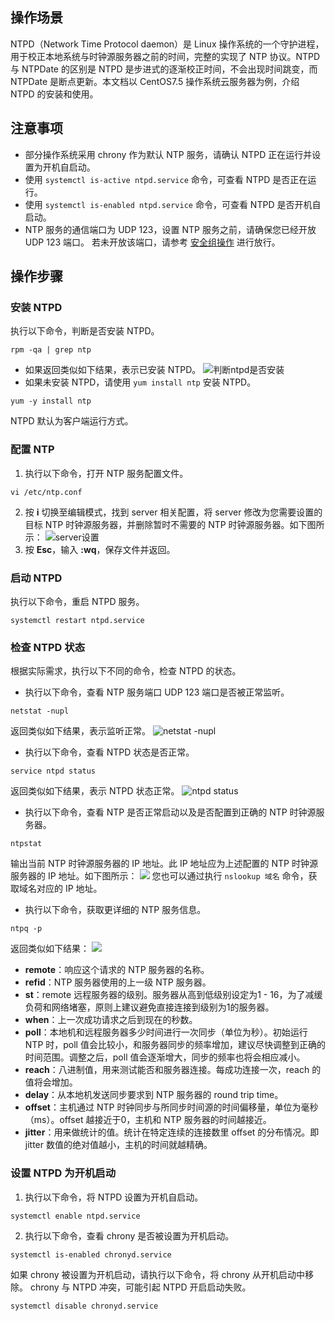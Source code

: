 ## 操作场景

NTPD（Network Time Protocol daemon）是 Linux 操作系统的一个守护进程，用于校正本地系统与时钟源服务器之前的时间，完整的实现了 NTP 协议。NTPD 与 NTPDate 的区别是 NTPD 是步进式的逐渐校正时间，不会出现时间跳变，而 NTPDate 是断点更新。本文档以 CentOS7.5 操作系统云服务器为例，介绍 NTPD 的安装和使用。

## 注意事项

- 部分操作系统采用 chrony 作为默认 NTP 服务，请确认 NTPD 正在运行并设置为开机自启动。
 - 使用 `systemctl is-active ntpd.service` 命令，可查看 NTPD 是否正在运行。
 - 使用 `systemctl is-enabled ntpd.service` 命令，可查看 NTPD 是否开机自启动。
- NTP 服务的通信端口为 UDP 123，设置 NTP 服务之前，请确保您已经开放 UDP 123 端口。
若未开放该端口，请参考 [安全组操作](https://cloud.tencent.com/document/product/213/18197) 进行放行。

## 操作步骤
### 安装 NTPD

执行以下命令，判断是否安装 NTPD。
```
rpm -qa | grep ntp
```
 - 如果返回类似如下结果，表示已安装 NTPD。
![判断ntpd是否安装](https://main.qcloudimg.com/raw/34073904c49e80ab61da25559c7239e5.png)
 - 如果未安装 NTPD，请使用 `yum install ntp` 安装 NTPD。
```
yum -y install ntp
```
NTPD 默认为客户端运行方式。

### 配置 NTP
1. 执行以下命令，打开 NTP 服务配置文件。
```
vi /etc/ntp.conf
```
2. 按 **i** 切换至编辑模式，找到 server 相关配置，将 server 修改为您需要设置的目标 NTP 时钟源服务器，并删除暂时不需要的 NTP 时钟源服务器。如下图所示：
![server设置](https://main.qcloudimg.com/raw/643dc5bbd2a42307ec10b5d38f756dda.png)
3. 按 **Esc**，输入 **:wq**，保存文件并返回。

### 启动 NTPD

执行以下命令，重启 NTPD 服务。
```
systemctl restart ntpd.service
```

### 检查 NTPD 状态

根据实际需求，执行以下不同的命令，检查 NTPD 的状态。 
- 执行以下命令，查看 NTP 服务端口 UDP 123 端口是否被正常监听。
```
netstat -nupl
```
返回类似如下结果，表示监听正常。
![netstat -nupl](https://main.qcloudimg.com/raw/d7da764d05135959154920b81fa9f1e4.png)
- 执行以下命令，查看 NTPD 状态是否正常。
```
service ntpd status
```
返回类似如下结果，表示 NTPD 状态正常。
![ntpd status](https://main.qcloudimg.com/raw/321e56d0f7797f382d9f6903c0315f96.png)
- 执行以下命令，查看 NTP 是否正常启动以及是否配置到正确的 NTP 时钟源服务器。
```
ntpstat
```
输出当前 NTP 时钟源服务器的 IP 地址。此 IP 地址应为上述配置的 NTP 时钟源服务器的 IP 地址。如下图所示：
![](https://main.qcloudimg.com/raw/a99f5da438bafb1d148e9b033f48afad.png)
您也可以通过执行 `nslookup 域名` 命令，获取域名对应的 IP 地址。
- 执行以下命令，获取更详细的 NTP 服务信息。
```
ntpq -p
```
返回类似如下结果：
![](https://main.qcloudimg.com/raw/ca9ef4caf98b49ed2c9110198a66e7c3.png)
 - **remote**：响应这个请求的 NTP 服务器的名称。
 - **refid**：NTP 服务器使用的上一级 NTP 服务器。
 - **st**：remote 远程服务器的级别。服务器从高到低级别设定为1 - 16，为了减缓负荷和网络堵塞，原则上建议避免直接连接到级别为1的服务器。
 - **when**：上一次成功请求之后到现在的秒数。
 - **poll**：本地机和远程服务器多少时间进行一次同步（单位为秒）。初始运行 NTP 时，poll 值会比较小，和服务器同步的频率增加，建议尽快调整到正确的时间范围。调整之后，poll 值会逐渐增大，同步的频率也将会相应减小。
 - **reach**：八进制值，用来测试能否和服务器连接。每成功连接一次，reach 的值将会增加。
 - **delay**：从本地机发送同步要求到 NTP 服务器的 round trip time。
 - **offset**：主机通过 NTP 时钟同步与所同步时间源的时间偏移量，单位为毫秒（ms）。offset 越接近于0，主机和 NTP 服务器的时间越接近。
 - **jitter**：用来做统计的值。统计在特定连续的连接数里 offset 的分布情况。即 jitter 数值的绝对值越小，主机的时间就越精确。

### 设置 NTPD 为开机启动

1. 执行以下命令，将 NTPD 设置为开机自启动。
```
systemctl enable ntpd.service
```
2. 执行以下命令，查看 chrony 是否被设置为开机启动。
```
systemctl is-enabled chronyd.service
```
如果 chrony 被设置为开机启动，请执行以下命令，将 chrony 从开机启动中移除。
chrony 与 NTPD 冲突，可能引起 NTPD 开启启动失败。
```
systemctl disable chronyd.service
```


